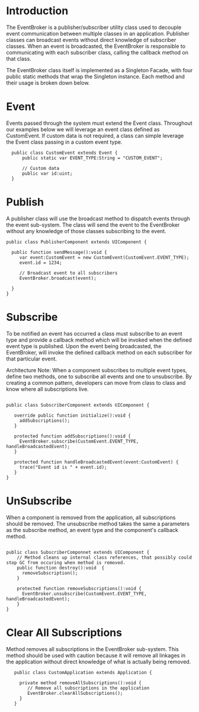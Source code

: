 # Introduction #

The EventBroker is a publisher/subscriber utility class used to decouple event communication between multiple classes in an application.  Publisher classes can broadcast events without direct knowledge of subscriber classes. When an event is broadcasted, the EventBroker is responsible to communicating with each subscriber class, calling the callback method on that class.

The EventBroker class itself is implemented as a Singleton Facade, with four public static methods that wrap the Singleton instance. Each method and their usage is broken down below.


# Event #
Events passed through the system must extend the Event class.  Throughout our examples below we will leverage an event class defined as CustomEvent.  If custom data is not required, a class can simple leverage the Event class passing in a custom event type.

```
  public class CustomEvent extends Event {
      public static var EVENT_TYPE:String = "CUSTOM_EVENT";
      
      // Custom data
      public var id:uint;
  }

```

# Publish #
A publisher class will use the broadcast method to dispatch events through the event sub-system. The class will send the event to the EventBroker without any knowledge of those classes subscribing to the event.

```
public class PublisherComponent extends UIComponent {

  public function sendMessage():void {
     var event:CustomEvent = new CustomEvent(CustomEvent.EVENT_TYPE);
     event.id = 1234;

     // Broadcast event to all subscribers
     EventBroker.broadcast(event);

  }
}
```

# Subscribe #
To be notified an event has occurred a class must subscribe to an event type and provide a callback method which will be invoked when the defined event type is published.  Upon the event being broadcasted, the EventBroker, will invoke the defined callback method on each subscriber for that particular event.

Architecture Note: When a component subscribes to multiple event types, define two methods, one to subscribe all events and one to unsubscribe. By creating a common pattern, developers can move from class to class and know where all subscriptions live.

```

public class SubscriberComponent extends UIComponent {

   override public function initialize():void {
     addSubscriptions();
   }
   
   protected function addSubscriptions():void {
     EventBroker.subscribe(CustomEvent.EVENT_TYPE, handleBroadcastedEvent);
   }

   protected function handleBroadcastedEvent(event:CustomEvent) {
     trace("Event id is " + event.id);
   }
}

```
# UnSubscribe #
When a component is removed from the application, all subscriptions should be removed.  The unsubscribe method takes the same a parameters as the subscribe method, an event type and the component's callback method.


```

public class SubscriberComponnet extends UIComponent {
    // Method cleans up internal class references, that possibly could stop GC from occuring when method is removed.
    public function destroy():void  {
      removeSubscription();
    }

    protected function removeSubscriptions():void {
      EventBroker.unsubscribe(CustomEvent.EVENT_TYPE, handleBroadcastedEvent);       
    }
}
```

# Clear All Subscriptions #
Method removes all subscriptions in the EventBroker sub-system.  This method should be used with caution because it will remove all linkages in the application without direct knowledge of what is actually being removed.


```
   public class CustomApplication extends Application {

     private method removeAllSubscriptions():void {
        // Remove all subscriptions in the application
        EventBroker.clearAllSubscriptions();
     }
   }

```